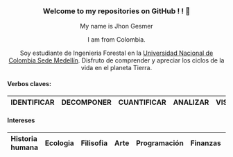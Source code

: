 
<center>
  
<h3>
Welcome to my repositories on GitHub ! !  👋
</h3>
  
My name is Jhon Gesmer
  
I am from Colombia.

Soy estudiante de Ingenieria Forestal en la [Universidad Nacional de Colombia Sede Medellín](https://medellin.unal.edu.co/). Disfruto de comprender y apreciar los ciclos de la vida en el planeta Tierra. 
  
  
</center>

#### Verbos claves: 
|IDENTIFICAR|DECOMPONER|CUANTIFICAR|ANALIZAR|VISUALIZAR|MODELAR|CONSTRUIR|
| :---------- |:-------------:| :-------------:|:-------------: |:-------------: |:-------------: |:-------------: |


#### Intereses 
|Historia humana|Ecologia|Filisofia|Arte|Programación|Finanzas|Data Science|
| :---------- |:-------------:| :-------------:|:-------------: |-------------: |-------------: |:-------------: |


